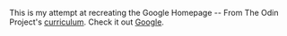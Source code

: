This is my attempt at recreating the Google Homepage -- From The Odin Project's [curriculum](http://www.theodinproject.com/web-development-101/html-css). 
Check it out [Google](https://emuchynski.github.io/google-homepage/).
